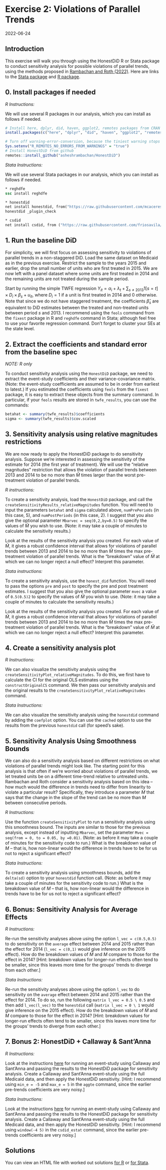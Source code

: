Exercise 2: Violations of Parallel Trends
================
2022-06-24

## Introduction

This exercise will walk you through using the HonestDiD R or Stata
package to conduct sensitivity analysis for possible violations of
parallel trends, using the methods proposed in [Rambachan and Roth
(2022)](https://jonathandroth.github.io/assets/files/HonestParallelTrends_Main.pdf).
Here are links to the [Stata
package](https://github.com/mcaceresb/stata-honestdid) and [R
package](https://github.com/asheshrambachan/HonestDiD).

## 0. Install packages if needed

*R Instructions:*

We will use several R packages in our analysis, which you can install as
follows if needed.

``` r
# Install here, dplyr, did, haven, ggplot2, remotes packages from CRAN
install.packages(c("here", "dplyr", "did", "haven", "ggplot2", "remotes", "fixest"))

# Turn off warning-error-conversion, because the tiniest warning stops installation
Sys.setenv("R_REMOTES_NO_ERRORS_FROM_WARNINGS" = "true")
# Install HonestDiD from github
remotes::install_github("asheshrambachan/HonestDiD")
```

*Stata Instructions:*

We will use several Stata packages in our analysis, which you can
install as follows if needed.

``` stata
* reghdfe
ssc install reghdfe

* honestdid
net install honestdid, from("https://raw.githubusercontent.com/mcaceresb/stata-honestdid/main") replace
honestdid _plugin_check

* csdid 
net install csdid, from ("https://raw.githubusercontent.com/friosavila/csdid_drdid/main/code/") replace
```

## 1. Run the baseline DiD

For simplicity, we will first focus on assessing sensitivity to
violations of parallel trends in a non-staggered DiD. Load the same
dataset on Medicaid as in the previous exercise. Restrict the sample to
the years 2015 and earlier, drop the small number of units who are first
treated in 2015. We are now left with a panel dataset where some units
are first treated in 2014 and the remaining units are not treated during
the sample period.

Start by running the simple TWFE regression
$Y_{it} = \alpha_i + \lambda_t + \sum_{s \neq 2013} 1[s=t] \times D_i \times \beta_s + u_{it} ,$
where $D_i =1$ if a unit is first treated in 2014 and 0 otherwise. Note
that since we do not have staggered treatment, the coefficients
$\hat{\beta}_s$ are equivalent to DiD estimates between the treated and
non-treated units between period $s$ and 2013. I recommend using the
`feols` command from the `fixest` package in R and `reghdfe` command in
Stata; although feel free to use your favorite regression command. Don’t
forget to cluster your SEs at the state level.

## 2. Extract the coefficients and standard error from the baseline spec

*NOTE: R only*

To conduct sensitivity analysis using the `HonestDiD` package, we need
to extract the event-study coefficients and their variance-covariance
matrix. (Note: the event-study coefficients are assumed to be in order
from earliest to latest.) If you estimated the coefficients using
`feols` from the `fixest` package, it is easy to extract these objects
from the summary command. In particular, if your `feols` results are
stored in `twfe_results`, you can use the commands:

``` r
betahat <- summary(twfe_results)$coefficients
sigma <- summary(twfe_results)$cov.scaled
```

## 3. Sensitivity analysis using relative magnitudes restrictions

We are now ready to apply the HonestDiD package to do sensitivity
analysis. Suppose we’re interested in assessing the sensitivity of the
estimate for 2014 (the first year of treatment). We will use the
“relative magnitudes” restriction that allows the violation of parallel
trends between 2013 and 2014 to be no more than $\bar{M}$ times larger
than the worst pre-treatment violation of parallel trends.

*R instructions:*

To create a sensitivity analysis, load the `HonestDiD` package, and call
the `createSensitivityResults_relativeMagnitudes` function. You will
need to input the parameters `betahat` and `sigma` calculated above,
`numPrePeriods` (in this case, 5), and `numPostPeriods` (in this case,
2). I suggest that you also give the optional parameter
`Mbarvec = seq(0,2,by=0.5)` to specify the values of $\bar{M}$ you wish
to use. (Note: it may take a couple of minutes to calculate the
sensitivity results.)

Look at the results of the sensitivity analysis you created. For each
value of $\bar{M}$, it gives a robust confidence interval that allows
for violations of parallel trends between 2013 and 2014 to be no more
than $\bar{M}$ times the max pre-treatment violation of parallel trends.
What is the “breakdown” value of $\bar{M}$ at which we can no longer
reject a null effect? Interpret this parameter.

*Stata instructions:*

To create a sensitivity analysis, use the `honest_did` function. You
will need to pass the options `pre` and `post` to specify the pre and
post treatment estimates. I suggest that you also give the optional
parameter `mvec` a value of `0.5(0.5)2` to specify the values of
$\bar{M}$ you wish to use. (Note: it may take a couple of minutes to
calculate the sensitivity results.)

Look at the results of the sensitivity analysis you created. For each
value of $\bar{M}$, it gives a robust confidence interval that allows
for violations of parallel trends between 2013 and 2014 to be no more
than $\bar{M}$ times the max pre-treatment violation of parallel trends.
What is the “breakdown” value of $\bar{M}$ at which we can no longer
reject a null effect? Interpret this parameter.

## 4. Create a sensitivity analysis plot

*R Instructions:*

We can also visualize the sensitivity analysis using the
`createSensitivityPlot_relativeMagnitudes`. To do this, we first have to
calculate the CI for the original OLS estimates using the
`constructOriginalCS` command. We then pass our sensitivity analysis and
the original results to the `createSensitivityPlot_relativeMagnitudes`
command.

*Stata Instructions:*

We can also visualize the sensitivity analysis using the `honestdid`
command by adding the `coefplot` option. You can use the `cached` option
to use the results from the previous `honestdid` call (for speed’s
sake).

## 5. Sensitivity Analysis Using Smoothness Bounds

We can also do a sensitivity analysis based on different restrictions on
what violations of parallel trends might look like. The starting point
for this analysis is that often if we’re worried about violations of
parallel trends, we let treated units be on a different time-trend
relative to untreated units. Rambachan and Roth consider a sensitivity
analysis based on this idea – how much would the difference in trends
need to differ from linearity to violate a particular result?
Specifically, they introduce a parameter $M$ that says that the change
in the slope of the trend can be no more than $M$ between consecutive
periods.

*R Instructions:*

Use the function `createSensitivityPlot` to run a sensitivity analysis
using this smoothness bound. The inputs are similar to those for the
previous analysis, except instead of inputting `Mbarvec`, set the
parameter `Mvec = seq(from = 0, to = 0.05, by =0.01)`. (Note: as before
it may take a couple of minutes for the sensitivity code to run.) What
is the breakdown value of $M$ – that is, how non-linear would the
difference in trends have to be for us not to reject a significant
effect?

*Stata Instructions:*

To create a sensitivity analysis using smoothness bounds, add the
`delta(sd)` option to your `honestdid` function call. (Note: as before
it may take a couple of minutes for the sensitivity code to run.) What
is the breakdown value of $M$ – that is, how non-linear would the
difference in trends have to be for us not to reject a significant
effect?

## 6. Bonus: Sensitivity Analysis for Average Effects

*R Instructions:*

Re-run the sensitivity analyses above using the option
`l_vec = c(0.5,0.5)` to do sensitivity on the `average` effect between
2014 and 2015 rather than the effect for 2014 (`l_vec = c(0,1)` would
give inference on the 2015 effect). How do the breakdown values of
$\bar{M}$ and $M$ compare to those for the effect in 2014? \[Hint:
breakdown values for longer-run effects often tend to be smaller, since
this leaves more time for the groups’ trends to diverge from each
other.\]

*Stata Instructions:*

Re-run the sensitivity analyses above using the option `l_vec` to do
sensitivity on the `average` effect between 2014 and 2015 rather than
the effect for 2014. To do so, run the following
`matrix l_vec = 0.5 \ 0.5` and then add `l_vec(l_vec)` to the
`honestdid` call (`matrix l_vec = 0 \ 1` would give inference on the
2015 effect). How do the breakdown values of $\bar{M}$ and $M$ compare
to those for the effect in 2014? \[Hint: breakdown values for longer-run
effects often tend to be smaller, since this leaves more time for the
groups’ trends to diverge from each other.\]

## 7. Bonus 2: HonestDiD + Callaway & Sant’Anna

*R Instructions:*

Look at the instructions
[here](https://github.com/asheshrambachan/HonestDiD#staggered-timing)
for running an event-study using Callaway and Sant’Anna and passing the
results to the HonestDiD package for sensitivity analysis. Create a
Callaway and Sant’Anna event-study using the full Medicaid data, and
then apply the HonestDiD sensitivity. \[Hint: I recommend using
`min_e = -5` and `max_e = 5` in the `aggte` command, since the earlier
pre-trends coefficients are very noisy.\]

*Stata Instructions:*

Look at the instructions
[here](https://github.com/mcaceresb/stata-honestdid#staggered-timing)
for running an event-study using Callaway and Sant’Anna and passing the
results to the HonestDiD package for sensitivity analysis. Create a
Callaway and Sant’Anna event-study using the full Medicaid data, and
then apply the HonestDiD sensitivity. \[Hint: I recommend using
`window(-4 5)` in the `csdid_estat` command, since the earlier
pre-trends coefficients are very noisy.\]

## Solutions

You can view an HTML file with worked out solutions [for
R](https://raw.githack.com/Mixtape-Sessions/Advanced-DID/main/Exercises/Exercise-2/Solutions/medicaid-analysis-pt-violations-solutions-R.html)
or [for
Stata](https://raw.githack.com/Mixtape-Sessions/Advanced-DID/main/Exercises/Exercise-2/Solutions/medicaid-analysis-pt-violations-solutions-stata.html).
